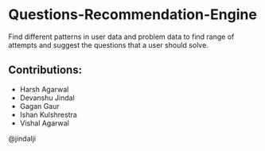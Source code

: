 # Questions-Recommendation-Engine
Find different patterns in user data and problem data to find range of attempts and suggest the questions that a user should solve.

## Contributions:

- Harsh Agarwal
- Devanshu Jindal
- Gagan Gaur
- Ishan Kulshrestra
- Vishal Agarwal

@jindalji

